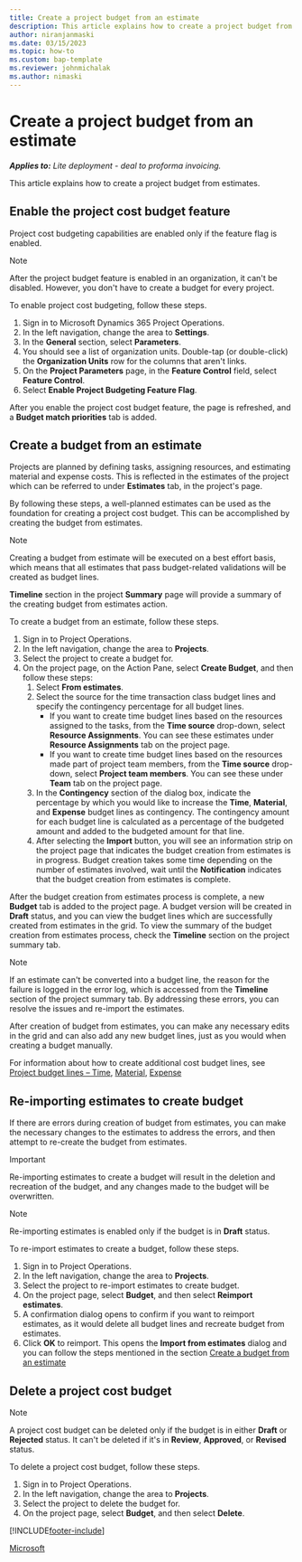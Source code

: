 ```yaml
---
title: Create a project budget from an estimate
description: This article explains how to create a project budget from an estimate.
author: niranjanmaski
ms.date: 03/15/2023
ms.topic: how-to
ms.custom: bap-template
ms.reviewer: johnmichalak
ms.author: nimaski
---
```


# Create a project budget from an estimate

**_Applies to:_** _Lite deployment - deal to proforma invoicing._

This article explains how to create a project budget from estimates.

## Enable the project cost budget feature

Project cost budgeting capabilities are enabled only if the feature flag is enabled.

> [!Note]
> After the project budget feature is enabled in an organization, it can't be disabled. However, you don't have to create a budget for every project.

To enable project cost budgeting, follow these steps.

1. Sign in to Microsoft Dynamics 365 Project Operations.
1. In the left navigation, change the area to **Settings**.
1. In the **General** section, select **Parameters**.
1. You should see a list of organization units. Double-tap (or double-click) the **Organization Units** row for the columns that aren't links.
1. On the **Project Parameters** page, in the **Feature Control** field, select **Feature Control**.
1. Select **Enable Project Budgeting Feature Flag**.

After you enable the project cost budget feature, the page is refreshed, and a **Budget match priorities** tab is added.

## Create a budget from an estimate

Projects are planned by defining tasks, assigning resources, and estimating material and expense costs. This is reflected in the estimates of the project which can be referred to under **Estimates** tab, in the project's page. 

By following these steps, a well-planned estimates can be used as the foundation for creating a project cost budget. This can be accomplished by creating the budget from estimates. 

> [!Note]
> Creating a budget from estimate will be executed on a best effort basis, which means that all estimates that pass budget-related validations will be created as budget lines. 
> 
> **Timeline** section in the project **Summary** page will provide a summary of the creating budget from estimates action. 

To create a budget from an estimate, follow these steps.

1. Sign in to Project Operations.
1. In the left navigation, change the area to **Projects**.
1. Select the project to create a budget for.
1. On the project page, on the Action Pane, select **Create Budget**, and then follow these steps:
   1. Select **From estimates**. 
   1. Select the source for the time transaction class budget lines and specify the contingency percentage for all budget lines.
      - If you want to create time budget lines based on the resources assigned to the tasks, from the **Time source** drop-down, select **Resource Assignments**. You can see these estimates under **Resource Assignments** tab on the project page. 
      - If you want to create time budget lines based on the resources made part of project team members, from the **Time source** drop-down, select **Project team members**. You can see these under **Team** tab on the project page. 
   1. In the **Contingency** section of the dialog box, indicate the percentage by which you would like to increase the **Time**, **Material**, and **Expense** budget lines as contingency. The contingency amount for each budget line is calculated as a percentage of the budgeted amount and added to the budgeted amount for that line.
   1. After selecting the **Import** button, you will see an information strip on the project page that indicates the budget creation from estimates is in progress. Budget creation takes some time depending on the number of estimates involved, wait until the **Notification** indicates that the budget creation from estimates is complete. 

After the budget creation from estimates process is complete, a new **Budget** tab is added to the project page. A budget version will be created in **Draft** status, and you can view the budget lines which are successfully created from estimates in the grid. To view the summary of the budget creation from estimates process, check the **Timeline** section on the project summary tab.
    
> [!Note]
> If an estimate can't be converted into a budget line, the reason for the failure is logged in the error log, which is accessed from the **Timeline** section of the project summary tab. By addressing these errors, you can resolve the issues and re-import the estimates.
    
After creation of budget from estimates, you can make any necessary edits in the grid and can also add any new budget lines, just as you would when creating a budget manually.

For information about how to create additional cost budget lines, see [Project budget lines – Time](project-cost-time-budget-line.md), [Material](project-cost-material-budget-line.md), [Expense](project-cost-expense-budget-line.md)


## Re-importing estimates to create budget

If there are errors during creation of budget from estimates, you can make the necessary changes to the estimates to address the errors, and then attempt to re-create the budget from estimates.

> [!Important]
> Re-importing estimates to create a budget will result in the deletion and recreation of the budget, and any changes made to the budget will be overwritten.

> [!Note]
> Re-importing estimates is enabled only if the budget is in **Draft** status.

To re-import estimates to create a budget, follow these steps.

1. Sign in to Project Operations.
1. In the left navigation, change the area to **Projects**.
1. Select the project to re-import estimates to create budget.
1. On the project page, select **Budget**, and then select **Reimport estimates**.
1. A confirmation dialog opens to confirm if you want to reimport estimates, as it would delete all budget lines and recreate budget from estimates.
1. Click **OK** to reimport. This opens the **Import from estimates** dialog and you can follow the steps mentioned in the section [Create a budget from an estimate](create-project-budget-from-estimates.md#create-a-budget-from-an-estimate)


## Delete a project cost budget

> [!Note]
> A project cost budget can be deleted only if the budget is in either **Draft** or **Rejected** status. It can't be deleted if it's in **Review**, **Approved**, or **Revised** status.

To delete a project cost budget, follow these steps.

1. Sign in to Project Operations.
1. In the left navigation, change the area to **Projects**.
1. Select the project to delete the budget for.
1. On the project page, select **Budget**, and then select **Delete**.

[!INCLUDE[footer-include](../../includes/footer-banner.md)]

[Microsoft](https://www.microsoft.com)
